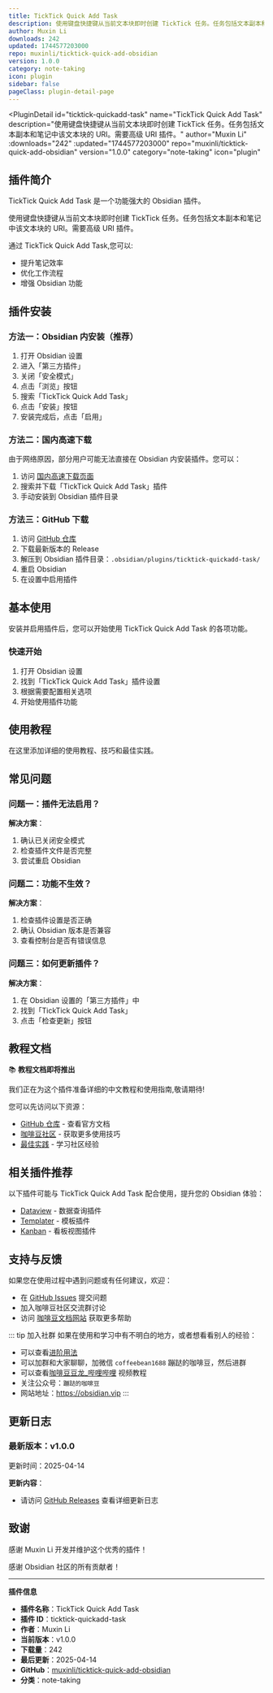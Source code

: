 ```yaml
---
title: TickTick Quick Add Task
description: 使用键盘快捷键从当前文本块即时创建 TickTick 任务。任务包括文本副本和笔记中该文本块的 URI。需要高级 URI 插件。
author: Muxin Li
downloads: 242
updated: 1744577203000
repo: muxinli/ticktick-quick-add-obsidian
version: 1.0.0
category: note-taking
icon: plugin
sidebar: false
pageClass: plugin-detail-page
---
```


<PluginDetail
  id="ticktick-quickadd-task"
  name="TickTick Quick Add Task"
  description="使用键盘快捷键从当前文本块即时创建 TickTick 任务。任务包括文本副本和笔记中该文本块的 URI。需要高级 URI 插件。"
  author="Muxin Li"
  :downloads="242"
  :updated="1744577203000"
  repo="muxinli/ticktick-quick-add-obsidian"
  version="1.0.0"
  category="note-taking"
  icon="plugin"
>

<!-- AUTO_GENERATED_START -->
## 插件简介

TickTick Quick Add Task 是一个功能强大的 Obsidian 插件。

使用键盘快捷键从当前文本块即时创建 TickTick 任务。任务包括文本副本和笔记中该文本块的 URI。需要高级 URI 插件。

通过 TickTick Quick Add Task,您可以:

- 提升笔记效率
- 优化工作流程
- 增强 Obsidian 功能

<!-- AUTO_GENERATED_END -->

<!-- AUTO_GENERATED_START -->
## 插件安装

### 方法一：Obsidian 内安装（推荐）

1. 打开 Obsidian 设置
2. 进入「第三方插件」
3. 关闭「安全模式」
4. 点击「浏览」按钮
5. 搜索「TickTick Quick Add Task」
6. 点击「安装」按钮
7. 安装完成后，点击「启用」

### 方法二：国内高速下载

由于网络原因，部分用户可能无法直接在 Obsidian 内安装插件。您可以：

1. 访问 [国内高速下载页面](/zh/documentation/obsidian-plugins-download.html)
2. 搜索并下载「TickTick Quick Add Task」插件
3. 手动安装到 Obsidian 插件目录

### 方法三：GitHub 下载

1. 访问 [GitHub 仓库](https://github.com/muxinli/ticktick-quick-add-obsidian)
2. 下载最新版本的 Release
3. 解压到 Obsidian 插件目录：`.obsidian/plugins/ticktick-quickadd-task/`
4. 重启 Obsidian
5. 在设置中启用插件

## 基本使用

安装并启用插件后，您可以开始使用 TickTick Quick Add Task 的各项功能。

### 快速开始

1. 打开 Obsidian 设置
2. 找到「TickTick Quick Add Task」插件设置
3. 根据需要配置相关选项
4. 开始使用插件功能

<!-- AUTO_GENERATED_END -->

<!-- CUSTOM_CONTENT_START:tutorial -->
## 使用教程

在这里添加详细的使用教程、技巧和最佳实践。

<!-- CUSTOM_CONTENT_END:tutorial -->

<!-- SHARED_CONTENT_START -->
## 常见问题

### 问题一：插件无法启用？

**解决方案**：
1. 确认已关闭安全模式
2. 检查插件文件是否完整
3. 尝试重启 Obsidian

### 问题二：功能不生效？

**解决方案**：
1. 检查插件设置是否正确
2. 确认 Obsidian 版本是否兼容
3. 查看控制台是否有错误信息

### 问题三：如何更新插件？

**解决方案**：
1. 在 Obsidian 设置的「第三方插件」中
2. 找到「TickTick Quick Add Task」
3. 点击「检查更新」按钮

## 教程文档

📚 **教程文档即将推出**

我们正在为这个插件准备详细的中文教程和使用指南,敬请期待!

您可以先访问以下资源：
- [GitHub 仓库](https://github.com/muxinli/ticktick-quick-add-obsidian) - 查看官方文档
- [咖啡豆社区](/zh/bases/) - 获取更多使用技巧
- [最佳实践](/zh/best-practices/) - 学习社区经验

## 相关插件推荐

以下插件可能与 TickTick Quick Add Task 配合使用，提升您的 Obsidian 体验：

- [Dataview](/zh/plugins/dataview.html) - 数据查询插件
- [Templater](/zh/plugins/templater-obsidian.html) - 模板插件
- [Kanban](/zh/plugins/obsidian-kanban.html) - 看板视图插件

## 支持与反馈

如果您在使用过程中遇到问题或有任何建议，欢迎：

- 在 [GitHub Issues](https://github.com/muxinli/ticktick-quick-add-obsidian/issues) 提交问题
- 加入咖啡豆社区交流群讨论
- 访问 [咖啡豆文档网站](https://obsidian.vip) 获取更多帮助

::: tip 加入社群
如果在使用和学习中有不明白的地方，或者想看看别人的经验：
- 可以查看[进阶用法](/zh/advanced)
- 可以加群和大家聊聊，加微信 `coffeebean1688` 蹦跶的咖啡豆，然后进群
- 可以查看[咖啡豆豆龙_哔哩哔哩](https://space.bilibili.com/618777356) 视频教程
- 关注公众号：`蹦跶的咖啡豆`
- 网站地址：https://obsidian.vip
:::
<!-- SHARED_CONTENT_END -->

<!-- AUTO_GENERATED_START -->
## 更新日志

### 最新版本：v1.0.0

更新时间：2025-04-14

**更新内容**：
- 请访问 [GitHub Releases](https://github.com/muxinli/ticktick-quick-add-obsidian/releases) 查看详细更新日志

## 致谢

感谢 Muxin Li 开发并维护这个优秀的插件！

感谢 Obsidian 社区的所有贡献者！

---

**插件信息**
- **插件名称**：TickTick Quick Add Task
- **插件 ID**：ticktick-quickadd-task
- **作者**：Muxin Li
- **当前版本**：v1.0.0
- **下载量**：242
- **最后更新**：2025-04-14
- **GitHub**：[muxinli/ticktick-quick-add-obsidian](https://github.com/muxinli/ticktick-quick-add-obsidian)
- **分类**：note-taking
<!-- AUTO_GENERATED_END -->

</PluginDetail>

